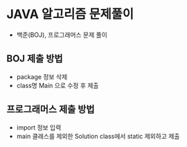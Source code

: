 # JAVA 알고리즘 문제풀이

- 백준(BOJ), 프로그래머스 문제 풀이

## BOJ 제출 방법

- package 정보 삭제
- class명 Main 으로 수정 후 제출

## 프로그래머스 제출 방법

- import 정보 입력
- main 클래스를 제외한 Solution class에서 static 제외하고 제출
